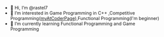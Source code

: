 - 👋 Hi, I’m @rastel7
- 👀 I’m interested in Game Programming in C++ ,Competitive Programming([myAtCoderPage](https://atcoder.jp/users/rastel)),Functional Programming(I'm  beginner)
- 🌱 I’m currently learning Functional Programming and Game Programming
 

<!---
rastel7/rastel7 is a ✨ special ✨ repository because its `README.md` (this file) appears on your GitHub profile.
You can click the Preview link to take a look at your changes.
--->
